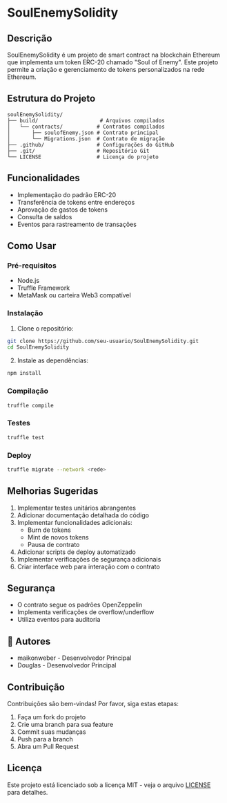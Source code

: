 # SoulEnemySolidity

## Descrição
SoulEnemySolidity é um projeto de smart contract na blockchain Ethereum que implementa um token ERC-20 chamado "Soul of Enemy". Este projeto permite a criação e gerenciamento de tokens personalizados na rede Ethereum.

## Estrutura do Projeto
```
soulEnemySolidity/
├── build/                    # Arquivos compilados
│   └── contracts/           # Contratos compilados
│       ├── soulofEnemy.json # Contrato principal
│       └── Migrations.json  # Contrato de migração
├── .github/                 # Configurações do GitHub
├── .git/                    # Repositório Git
└── LICENSE                  # Licença do projeto
```

## Funcionalidades
- Implementação do padrão ERC-20
- Transferência de tokens entre endereços
- Aprovação de gastos de tokens
- Consulta de saldos
- Eventos para rastreamento de transações

## Como Usar

### Pré-requisitos
- Node.js
- Truffle Framework
- MetaMask ou carteira Web3 compatível

### Instalação
1. Clone o repositório:
```bash
git clone https://github.com/seu-usuario/SoulEnemySolidity.git
cd SoulEnemySolidity
```

2. Instale as dependências:
```bash
npm install
```

### Compilação
```bash
truffle compile
```

### Testes
```bash
truffle test
```

### Deploy
```bash
truffle migrate --network <rede>
```

## Melhorias Sugeridas
1. Implementar testes unitários abrangentes
2. Adicionar documentação detalhada do código
3. Implementar funcionalidades adicionais:
   - Burn de tokens
   - Mint de novos tokens
   - Pausa de contrato
4. Adicionar scripts de deploy automatizado
5. Implementar verificações de segurança adicionais
6. Criar interface web para interação com o contrato

## Segurança
- O contrato segue os padrões OpenZeppelin
- Implementa verificações de overflow/underflow
- Utiliza eventos para auditoria

## 👥 Autores

- maikonweber  - Desenvolvedor Principal
- Douglas - Desenvolvedor Principal


## Contribuição
Contribuições são bem-vindas! Por favor, siga estas etapas:
1. Faça um fork do projeto
2. Crie uma branch para sua feature
3. Commit suas mudanças
4. Push para a branch
5. Abra um Pull Request

## Licença
Este projeto está licenciado sob a licença MIT - veja o arquivo [LICENSE](LICENSE) para detalhes. 